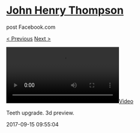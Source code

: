 # [John Henry Thompson](../README.md)
post Facebook.com

[< Previous](2017-09-15-5.md) [Next >](2017-09-12-2.md)

[![](../media/2017-09-15/Teeth-upgrade-3d-preview.mp4)](../README.md)

Teeth upgrade. 3d preview.

2017-09-15 09:55:04